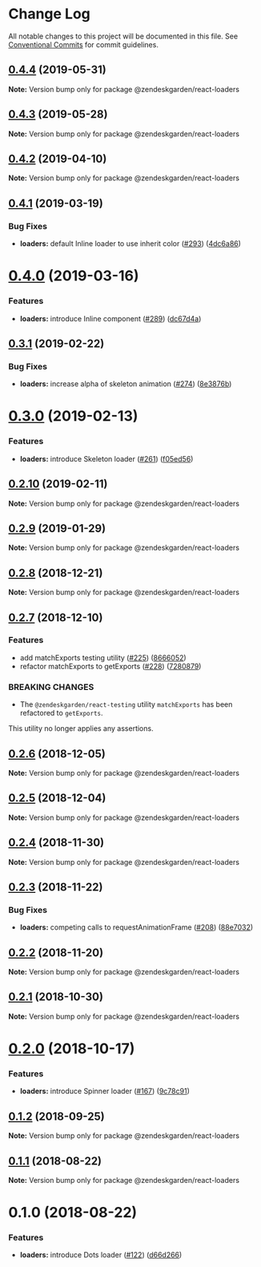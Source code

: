 # Change Log

All notable changes to this project will be documented in this file.
See [Conventional Commits](https://conventionalcommits.org) for commit guidelines.

## [0.4.4](https://github.com/zendeskgarden/react-components/compare/@zendeskgarden/react-loaders@0.4.3...@zendeskgarden/react-loaders@0.4.4) (2019-05-31)

**Note:** Version bump only for package @zendeskgarden/react-loaders





## [0.4.3](https://github.com/zendeskgarden/react-components/compare/@zendeskgarden/react-loaders@0.4.2...@zendeskgarden/react-loaders@0.4.3) (2019-05-28)

**Note:** Version bump only for package @zendeskgarden/react-loaders





## [0.4.2](https://github.com/zendeskgarden/react-components/compare/@zendeskgarden/react-loaders@0.4.1...@zendeskgarden/react-loaders@0.4.2) (2019-04-10)

**Note:** Version bump only for package @zendeskgarden/react-loaders





## [0.4.1](https://github.com/zendeskgarden/react-components/compare/@zendeskgarden/react-loaders@0.4.0...@zendeskgarden/react-loaders@0.4.1) (2019-03-19)


### Bug Fixes

* **loaders:** default Inline loader to use inherit color ([#293](https://github.com/zendeskgarden/react-components/issues/293)) ([4dc6a86](https://github.com/zendeskgarden/react-components/commit/4dc6a86))





# [0.4.0](https://github.com/zendeskgarden/react-components/compare/@zendeskgarden/react-loaders@0.3.1...@zendeskgarden/react-loaders@0.4.0) (2019-03-16)


### Features

* **loaders:** introduce Inline component ([#289](https://github.com/zendeskgarden/react-components/issues/289)) ([dc67d4a](https://github.com/zendeskgarden/react-components/commit/dc67d4a))





## [0.3.1](https://github.com/zendeskgarden/react-components/compare/@zendeskgarden/react-loaders@0.3.0...@zendeskgarden/react-loaders@0.3.1) (2019-02-22)


### Bug Fixes

* **loaders:** increase alpha of skeleton animation ([#274](https://github.com/zendeskgarden/react-components/issues/274)) ([8e3876b](https://github.com/zendeskgarden/react-components/commit/8e3876b))





# [0.3.0](https://github.com/zendeskgarden/react-components/compare/@zendeskgarden/react-loaders@0.2.10...@zendeskgarden/react-loaders@0.3.0) (2019-02-13)


### Features

* **loaders:** introduce Skeleton loader ([#261](https://github.com/zendeskgarden/react-components/issues/261)) ([f05ed56](https://github.com/zendeskgarden/react-components/commit/f05ed56))





## [0.2.10](https://github.com/zendeskgarden/react-components/compare/@zendeskgarden/react-loaders@0.2.9...@zendeskgarden/react-loaders@0.2.10) (2019-02-11)

**Note:** Version bump only for package @zendeskgarden/react-loaders





## [0.2.9](https://github.com/zendeskgarden/react-components/compare/@zendeskgarden/react-loaders@0.2.8...@zendeskgarden/react-loaders@0.2.9) (2019-01-29)

**Note:** Version bump only for package @zendeskgarden/react-loaders





## [0.2.8](https://github.com/zendeskgarden/react-components/compare/@zendeskgarden/react-loaders@0.2.7...@zendeskgarden/react-loaders@0.2.8) (2018-12-21)

**Note:** Version bump only for package @zendeskgarden/react-loaders





## [0.2.7](https://github.com/zendeskgarden/react-components/compare/@zendeskgarden/react-loaders@0.2.6...@zendeskgarden/react-loaders@0.2.7) (2018-12-10)


### Features

* add matchExports testing utility ([#225](https://github.com/zendeskgarden/react-components/issues/225)) ([8666052](https://github.com/zendeskgarden/react-components/commit/8666052))
* refactor matchExports to getExports ([#228](https://github.com/zendeskgarden/react-components/issues/228)) ([7280879](https://github.com/zendeskgarden/react-components/commit/7280879))


### BREAKING CHANGES

* The `@zendeskgarden/react-testing` utility `matchExports` has been refactored to `getExports`.

This utility no longer applies any assertions.





## [0.2.6](https://github.com/zendeskgarden/react-components/compare/@zendeskgarden/react-loaders@0.2.5...@zendeskgarden/react-loaders@0.2.6) (2018-12-05)

**Note:** Version bump only for package @zendeskgarden/react-loaders





## [0.2.5](https://github.com/zendeskgarden/react-components/compare/@zendeskgarden/react-loaders@0.2.4...@zendeskgarden/react-loaders@0.2.5) (2018-12-04)

**Note:** Version bump only for package @zendeskgarden/react-loaders





## [0.2.4](https://github.com/zendeskgarden/react-components/compare/@zendeskgarden/react-loaders@0.2.3...@zendeskgarden/react-loaders@0.2.4) (2018-11-30)

**Note:** Version bump only for package @zendeskgarden/react-loaders





## [0.2.3](https://github.com/zendeskgarden/react-components/compare/@zendeskgarden/react-loaders@0.2.2...@zendeskgarden/react-loaders@0.2.3) (2018-11-22)


### Bug Fixes

* **loaders:** competing calls to requestAnimationFrame ([#208](https://github.com/zendeskgarden/react-components/issues/208)) ([88e7032](https://github.com/zendeskgarden/react-components/commit/88e7032))





## [0.2.2](https://github.com/zendeskgarden/react-components/compare/@zendeskgarden/react-loaders@0.2.1...@zendeskgarden/react-loaders@0.2.2) (2018-11-20)

**Note:** Version bump only for package @zendeskgarden/react-loaders





## [0.2.1](https://github.com/zendeskgarden/react-components/compare/@zendeskgarden/react-loaders@0.2.0...@zendeskgarden/react-loaders@0.2.1) (2018-10-30)

**Note:** Version bump only for package @zendeskgarden/react-loaders





<a name="0.2.0"></a>
# [0.2.0](https://github.com/zendeskgarden/react-components/compare/@zendeskgarden/react-loaders@0.1.3...@zendeskgarden/react-loaders@0.2.0) (2018-10-17)


### Features

* **loaders:** introduce Spinner loader ([#167](https://github.com/zendeskgarden/react-components/issues/167)) ([9c78c91](https://github.com/zendeskgarden/react-components/commit/9c78c91))





<a name="0.1.2"></a>
## [0.1.2](https://github.com/zendeskgarden/react-components/compare/@zendeskgarden/react-loaders@0.1.1...@zendeskgarden/react-loaders@0.1.2) (2018-09-25)

**Note:** Version bump only for package @zendeskgarden/react-loaders





<a name="0.1.1"></a>
## [0.1.1](https://github.com/zendeskgarden/react-components/compare/@zendeskgarden/react-loaders@0.1.0...@zendeskgarden/react-loaders@0.1.1) (2018-08-22)

**Note:** Version bump only for package @zendeskgarden/react-loaders





<a name="0.1.0"></a>
# 0.1.0 (2018-08-22)


### Features

* **loaders:** introduce Dots loader ([#122](https://github.com/zendeskgarden/react-components/issues/122)) ([d66d266](https://github.com/zendeskgarden/react-components/commit/d66d266))
